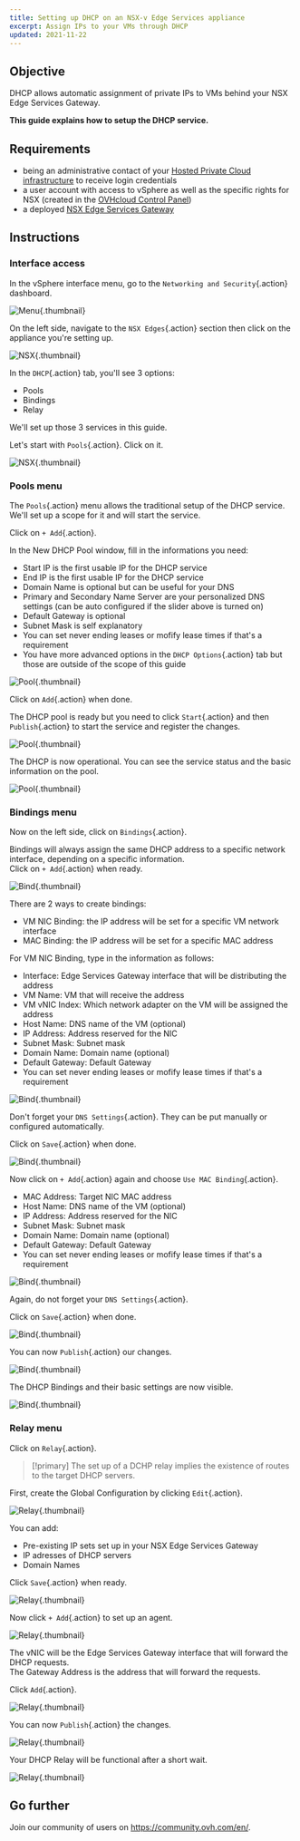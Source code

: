 ```yaml
---
title: Setting up DHCP on an NSX-v Edge Services appliance
excerpt: Assign IPs to your VMs through DHCP
updated: 2021-11-22
---
```


## Objective

DHCP allows automatic assignment of private IPs to VMs behind your NSX Edge Services Gateway.

**This guide explains how to setup the DHCP service.**

## Requirements

- being an administrative contact of your [Hosted Private Cloud infrastructure](https://www.ovhcloud.com/asia/enterprise/products/hosted-private-cloud/) to receive login credentials
- a user account with access to vSphere as well as the specific rights for NSX (created in the [OVHcloud Control Panel](https://ca.ovh.com/auth/?action=gotomanager&from=https://www.ovh.com/asia/&ovhSubsidiary=asia))
- a deployed [NSX Edge Services Gateway](nsx_deploying_edge_gateway1.)

## Instructions

### Interface access

In the vSphere interface menu, go to the `Networking and Security`{.action} dashboard.

![Menu](nsx_configurer_le_dhcp_sur_une_edge_gateway_images_en01dash.png){.thumbnail}

On the left side, navigate to the `NSX Edges`{.action} section then click on the appliance you're setting up.

![NSX](en02nsx.png){.thumbnail}

In the `DHCP`{.action} tab, you'll see 3 options:

- Pools
- Bindings
- Relay

We'll set up those 3 services in this guide.    

Let's start with `Pools`{.action}. Click on it.

![NSX](en03dhcpadd.png){.thumbnail}

### Pools menu

The `Pools`{.action} menu allows the traditional setup of the DHCP service.    
We'll set up a scope for it and will start the service.

Click on `+ Add`{.action}.

In the New DHCP Pool window, fill in the informations you need:

- Start IP is the first usable IP for the DHCP service
- End IP is the first usable IP for the DHCP service
- Domain Name is optional but can be useful for your DNS
- Primary and Secondary Name Server are your personalized DNS settings (can be auto configured if the slider above is turned on)
- Default Gateway is optional
- Subnet Mask is self explanatory
- You can set never ending leases or mofify lease times if that's a requirement
- You have more advanced options in the `DHCP Options`{.action} tab but those are outside of the scope of this guide

![Pool](en04pool.png){.thumbnail}

Click on `Add`{.action} when done.

The DHCP pool is ready but you need to click `Start`{.action} and then `Publish`{.action} to start the service and register the changes.

![Pool](en05publish.png){.thumbnail}

The DHCP is now operational.
You can see the service status and the basic information on the pool.

![Pool](en05started.png){.thumbnail}

### Bindings menu

Now on the left side, click on `Bindings`{.action}.

Bindings will always assign the same DHCP address to a specific network interface, depending on a specific information.    
Click on `+ Add`{.action} when ready.

![Bind](en06bind.png){.thumbnail}

There are 2 ways to create bindings:

- VM NIC Binding: the IP address will be set for a specific VM network interface
- MAC Binding: the IP address will be set for a specific MAC address

For VM NIC Binding, type in the information as follows:

- Interface: Edge Services Gateway interface that will be distributing the address
- VM Name: VM that will receive the address
- VM vNIC Index: Which network adapter on the VM will be assigned the address
- Host Name: DNS name of the VM (optional)
- IP Address: Address reserved for the NIC
- Subnet Mask: Subnet mask
- Domain Name: Domain name (optional)
- Default Gateway: Default Gateway
- You can set never ending leases or mofify lease times if that's a requirement

![Bind](en07vnicbind.png){.thumbnail}

Don't forget your `DNS Settings`{.action}.
They can be put manually or configured automatically.

Click on `Save`{.action} when done.

![Bind](en08binddns.png){.thumbnail}

Now click on `+ Add`{.action} again and choose `Use MAC Binding`{.action}.

- MAC Address: Target NIC MAC address 
- Host Name: DNS name of the VM (optional)
- IP Address: Address reserved for the NIC
- Subnet Mask: Subnet mask
- Domain Name: Domain name (optional)
- Default Gateway: Default Gateway
- You can set never ending leases or mofify lease times if that's a requirement

![Bind](en09macbind.png){.thumbnail}

Again, do not forget your `DNS Settings`{.action}.

Click on `Save`{.action} when done.

![Bind](en10autodns.png){.thumbnail}

You can now `Publish`{.action} our changes.

![Bind](en11publish.png){.thumbnail}

The DHCP Bindings and their basic settings are now visible.

![Bind](en12done.png){.thumbnail}

### Relay menu

Click on `Relay`{.action}.

> [!primary]
> The set up of a DCHP relay implies the existence of routes to the target DHCP servers.

First, create the Global Configuration by clicking `Edit`{.action}.    

![Relay](en13relay.png){.thumbnail}

You can add:

- Pre-existing IP sets set up in your NSX Edge Services Gateway
- IP adresses of DHCP servers
- Domain Names

Click `Save`{.action} when ready.

![Relay](en14relayset.png){.thumbnail}

Now click `+ Add`{.action} to set up an agent.     

![Relay](en15agentadd.png){.thumbnail}

The vNIC will be the Edge Services Gateway interface that will forward the DHCP requests.    
The Gateway Address is the address that will forward the requests. 

Click `Add`{.action}.

![Relay](en16agent.png){.thumbnail}

You can now `Publish`{.action} the changes.

![Relay](en17publish.png){.thumbnail}

Your DHCP Relay will be functional after a short wait.

![Relay](en18done.png){.thumbnail}

## Go further

Join our community of users on <https://community.ovh.com/en/>.
